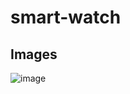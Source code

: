 # smart-watch

## Images

![image](https://github.com/user-attachments/assets/dba7a950-db63-4943-8090-002207678844)
